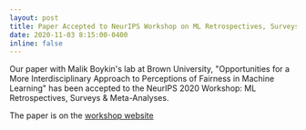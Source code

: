 ```yaml
---
layout: post
title: Paper Accepted to NeurIPS Workshop on ML Retrospectives, Surveys, and Meta Analyses
date: 2020-11-03 8:15:00-0400
inline: false
---
```


Our paper with Malik Boykin's lab at Brown University, "Opportunities for a More Interdisciplinary Approach to Perceptions of Fairness in Machine Learning" has been accepted to the NeurIPS 2020 Workshop: ML Retrospectives, Surveys & Meta-Analyses.

The paper is on the [workshop website](https://ml-retrospectives.github.io/neurips2020/camera_ready/17.pdf)
